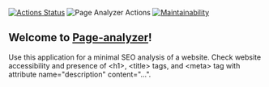 [![Actions Status](https://github.com/Onoiro/python-project-83/workflows/hexlet-check/badge.svg)](https://github.com/Onoiro/python-project-83/actions)
![Page Analyzer Actions](https://github.com/Onoiro/python-project-83/actions/workflows/page-analyzer-check.yml/badge.svg)
[![Maintainability](https://api.codeclimate.com/v1/badges/3807cda22bbcca6fee03/maintainability)](https://codeclimate.com/github/Onoiro/python-project-83/maintainability)

## Welcome to [Page-analyzer](https://page-analyzer-tdcb.onrender.com/)!
Use this application for a minimal SEO analysis of a website. Check website accessibility and presence of \<h1\>, \<title\> tags, and \<meta\> tag with attribute name="description" content="...".